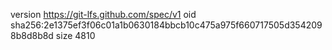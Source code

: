 version https://git-lfs.github.com/spec/v1
oid sha256:2e1375ef3f06c01a1b0630184bbcb10c475a975f660717505d3542098b8d8b8d
size 4810
